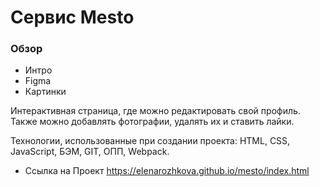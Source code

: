 # Сервис Mesto 

### Обзор
* Интро
* Figma
* Картинки

Интерактивная страница, где можно редактировать свой профиль. Также можно добавлять фотографии, удалять их и ставить лайки.

Технологии, использованные при создании проекта: HTML, CSS, JavaScript, БЭМ, GIT, ОПП, Webpack.

* Ссылка на Проект https://elenarozhkova.github.io/mesto/index.html

